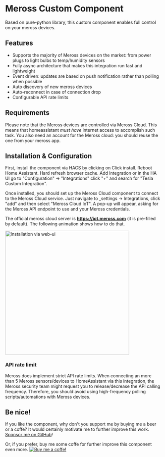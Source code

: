 # Meross Custom Component

Based on pure-python library, this custom component enables full control on your meross devices.

## Features

- Supports the majority of Meross devices on the market: from power plugs to light bulbs to temp/humidity sensors
- Fully async architecture that makes this integration run fast and lightweight
- Event driven: updates are based on push notification rather than polling when possible
- Auto discovery of new meross devices
- Auto-reconnect in case of connection drop
- Configurable API rate limits

## Requirements

Please note that the Meross devices are controlled via Meross Cloud. This means that homeassistant
_must have_ internet access to accomplish such task. You also need an account for the Meross cloud:
you should reuse the one from your meross app.

## Installation & Configuration

First, install the component via HACS by clicking on
Click install.
Reboot Home Assistant.
Hard refresh browser cache.
Add Integration or in the HA UI go to "Configuration" -> "Integrations" click "+" and search for "Tesla Custom Integration".

Once installed, you should set up the Meross Cloud component to connect to the Meross Cloud service.
Just navigate to \_settings -> Integrations, click "add" and then select "Meross Cloud IoT".
A pop-up will appear, asking for the Meross API endpoint to use and your Meross credentials.

The official meross cloud server is **https://iot.meross.com** (it is pre-filled by default).
The following animation shows how to do that.

<a href="https://raw.githubusercontent.com/albertogeniola/meross-homeassistant/master/docs/source/images/components/meross_cloud/install-via-webui.gif">
<img src="https://raw.githubusercontent.com/albertogeniola/meross-homeassistant/master/docs/source/images/components/meross_cloud/install-via-webui.gif" alt="Installation via web-ui" width=400>
</a>

### API rate limit

Meross does implement strict API rate limits.
When connecting an more than 5 Meross sensors/devices to HomeAssistant via this integration,
the Meross security team might request you to release/decrease the API calling frequency.
Therefore, you should avoid using high-frequency polling scripts/automations with Meross devices.

## Be nice!

If you like the component, why don't you support me by buying me a beer or a coffe?
It would certainly motivate me to further improve this work. [Sponsor me on GitHub](https://github.com/sponsors/albertogeniola)!

Or, if you prefer, buy me some coffe for further improve this component even more.
[![Buy me a coffe!](https://www.buymeacoffee.com/assets/img/custom_images/black_img.png)](https://www.buymeacoffee.com/albertogeniola)
